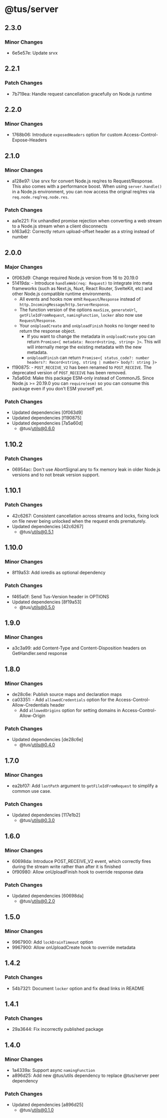 # @tus/server

## 2.3.0

### Minor Changes

- 6e5e57e: Update srvx

## 2.2.1

### Patch Changes

- 7b719ea: Handle request cancellation gracefully on Node.js runtime

## 2.2.0

### Minor Changes

- 1768b06: Introduce `exposedHeaders` option for custom Access-Control-Expose-Headers

## 2.1.0

### Minor Changes

- a128e97: Use srvx for convert Node.js req/res to Request/Response. This also comes with a performance boost. When using `server.handle()` in a Node.js environment, you can now access the orignal req/res via `req.node.req`/`req.node.res`.

### Patch Changes

- aa1e221: Fix unhandled promise rejection when converting a web stream to a Node.js stream when a client disconnects
- b163a62: Correctly return upload-offset header as a string instead of number

## 2.0.0

### Major Changes

- 0f063d9: Change required Node.js version from 16 to 20.19.0
- 51419da: - Introduce `handleWeb(req: Request)` to integrate into meta frameworks
  (such as Next.js, Nuxt, React Router, SvelteKit, etc) and other Node.js compatible runtime environments.
  - All events and hooks now emit `Request`/`Response` instead of `http.IncomingMessage`/`http.ServerResponse`.
  - The function version of the options `maxSize`, `generateUrl`, `getFileIdFromRequest`, `namingFunction`, `locker`
    also now use `Request`/`Response`.
  - Your `onUploadCreate` and `onUploadFinish` hooks no longer need to return the response object.
    - If you want to change the metadata in `onUploadCreate` you can return `Promise<{ metadata: Record<string, string> }>`.
      This will will internally merge the existing metadata with the new metadata.
    - `onUploadFinish` can return `Promise<{ status_code?: number headers?: Record<string, string | number> body?: string }>`
- f190875: - `POST_RECEIVE_V2` has been renamed to `POST_RECEIVE`. The deprecated version of `POST_RECEIVE` has been removed.
- 7a5a60d: Make this package ESM-only instead of CommonJS. Since Node.js >= 20.19.0 you can `require(esm)` so you can consume this package even if you don't ESM yourself yet.

### Patch Changes

- Updated dependencies [0f063d9]
- Updated dependencies [f190875]
- Updated dependencies [7a5a60d]
  - @tus/utils@0.6.0

## 1.10.2

### Patch Changes

- 06954ac: Don't use AbortSignal.any to fix memory leak in older Node.js versions and to not break version support.

## 1.10.1

### Patch Changes

- 42c6267: Consistent cancellation across streams and locks, fixing lock on file never being unlocked when the request ends prematurely.
- Updated dependencies [42c6267]
  - @tus/utils@0.5.1

## 1.10.0

### Minor Changes

- 8f19a53: Add ioredis as optional dependency

### Patch Changes

- f465a0f: Send Tus-Version header in OPTIONS
- Updated dependencies [8f19a53]
  - @tus/utils@0.5.0

## 1.9.0

### Minor Changes

- a3c3a99: add Content-Type and Content-Disposition headers on GetHandler.send response

## 1.8.0

### Minor Changes

- de28c6e: Publish source maps and declaration maps
- ca03351: - Add `allowedCredentials` option for the Access-Control-Allow-Credentials header
  - Add `allowedOrigins` option for setting domains in Access-Control-Allow-Origin

### Patch Changes

- Updated dependencies [de28c6e]
  - @tus/utils@0.4.0

## 1.7.0

### Minor Changes

- ea2bf07: Add `lastPath` argument to `getFileIdFromRequest` to simplify a common use
  case.

### Patch Changes

- Updated dependencies [117e1b2]
  - @tus/utils@0.3.0

## 1.6.0

### Minor Changes

- 60698da: Introduce POST_RECEIVE_V2 event, which correctly fires during the stream write
  rather than after it is finished
- 0f90980: Allow onUploadFinish hook to override response data

### Patch Changes

- Updated dependencies [60698da]
  - @tus/utils@0.2.0

## 1.5.0

### Minor Changes

- 9967900: Add `lockDrainTimeout` option
- 9967900: Allow onUploadCreate hook to override metadata

## 1.4.2

### Patch Changes

- 54b7321: Document `locker` option and fix dead links in README

## 1.4.1

### Patch Changes

- 29a3644: Fix incorrectly published package

## 1.4.0

### Minor Changes

- 1a4339a: Support async `namingFunction`
- a896d25: Add new @tus/utils dependency to replace @tus/server peer dependency

### Patch Changes

- Updated dependencies [a896d25]
  - @tus/utils@0.1.0
